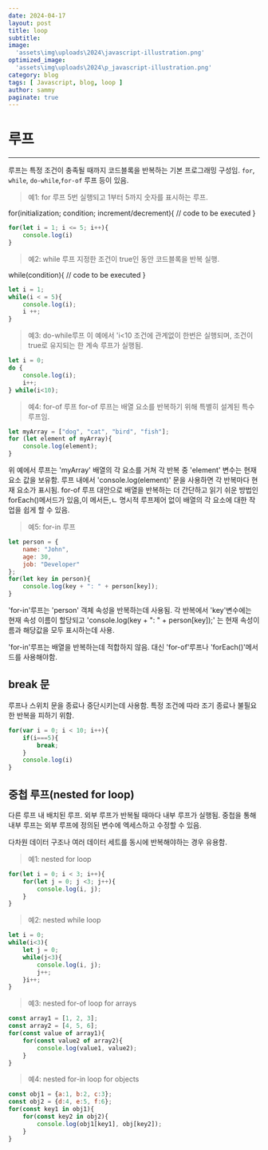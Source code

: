 ```yaml
---
date: 2024-04-17
layout: post
title: loop
subtitle:  
image: 
  'assets\img\uploads\2024\javascript-illustration.png'
optimized_image:    
  'assets\img\uploads\2024\p_javascript-illustration.png'
category: blog
tags: [ Javascript, blog, loop ]
author: sammy
paginate: true
---
```

# 루프

*****
루프는 특정 조건이 충족될 때까지 코드블록을 반복하는 기본 프로그래밍 구성임.
`for`, `while`, `do-while`,`for-of` 루프 등이 있음.

> 예1: for 루프
5번 실행되고 1부터 5까지 숫자를 표시하는 루프.

for(initialization; condition; increment/decrement){
    // code to be executed
}

```js
for(let i = 1; i <= 5; i++){
    console.log(i)
}
```

> 예2: while 루프
지정한 조건이 true인 동안 코드블록을 반복 실행.

while(condition){
    // code to be executed
}

```js
let i = 1;
while(i < = 5){
    console.log(i);
    i ++;
}
```

> 예3: do-while루프
이 예에서 'i<10 조건에 관계없이 한번은 실행되며, 조건이 true로 유지되는 한 계속 루프가 실행됨.

```js
let i = 0;
do {
    console.log(i);
    i++;
} while(i<10);
```

> 예4: for-of 루프
for-of 루프는 배열 요소를 반복하기 위해 특별히 설계된 특수 루프임.

```js
let myArray = ["dog", "cat", "bird", "fish"];
for (let element of myArray){
    console.log(element);
}
```
위 예에서 루프는 'myArray' 배열의 각 요소를 거쳐 각 반복 중 'element' 변수는 현재 요소 값을 보유함. 루프 내에서 'console.log(element)' 문을 사용하면 각 반복마다 현재 요소가 표시됨.
for-of 루프 대안으로 배열을 반복하는 더 간단하고 읽기 쉬운 방법인 forEach()메서드가 있음,이 메서든,ㄴ 명시적 루프제어 없이 배열의 각 요소에 대한 작업을 쉽게 할 수 있음.

> 예5: for-in 루프

```js
let person = {
    name: "John",
    age: 30,
    job: "Developer"
};
for(let key in person){
    console.log(key + ": " + person[key]);
}
```
'for-in'루프는 'person' 객체 속성을 반복하는데 사용됨. 각 반복에서 'key'변수에는 현재 속성 이름이 할당되고 'console.log(key + ": " + person[key]);' 는 현재 속성이름과 해당값을 모두 표시하는데 사용.

'for-in'루프는 배열을 반복하는데 적합하지 않음.
대신 'for-of'루프나 'forEach()'메서드를 사용해야함.

## break 문
루프나 스위치 문을 종료나 중단시키는데 사용함.
특정 조건에 따라 조기 종료나 불필요한 반복을 피하기 위함.

```js
for(var i = 0; i < 10; i++){
    if(i===5){
        break;
    }
    console.log(i)
}
```

## 중첩 루프(nested for loop)
다른 루프 내 배치된 루프. 외부 루프가 반복될 때마다 내부 루프가 실행됨. 중첩을 통해 내부 루프는 외부 루프에 정의된 변수에 엑세스하고 수정할 수 있음.

다차원 데이터 구조나 여러 데이터 세트를 동시에 반복해야하는 경우 유용함.

> 예1: nested for loop

```js
for(let i = 0; i < 3; i++){
    for(let j = 0; j <3; j++){
        console.log(i, j);
    }
}
```

> 예2: nested while loop

```js
let i = 0;
while(i<3){
    let j = 0;
    while(j<3){
        console.log(i, j);
        j++;
    }i++;
}
```
> 예3: nested for-of loop for arrays

```js
const array1 = [1, 2, 3];
const array2 = [4, 5, 6];
for(const value of array1){
    for(const value2 of array2){
        console.log(value1, value2);
    }
}
```

> 예4: nested for-in loop for objects

```js
const obj1 = {a:1, b:2, c:3};
const obj2 = {d:4, e:5, f:6};
for(const key1 in obj1){
    for(const key2 in obj2){
        console.log(obj1[key1], obj[key2]);
    }
}